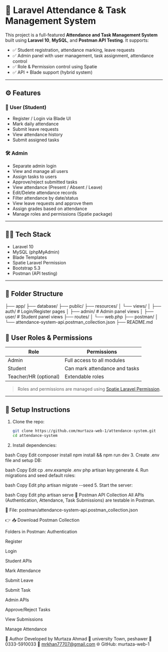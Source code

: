 # 📝 Laravel Attendance & Task Management System

This project is a full-featured **Attendance and Task Management System** built using **Laravel 10**, **MySQL**, and **Postman API Testing**. It supports:

- ✅ Student registration, attendance marking, leave requests
- ✅ Admin panel with user management, task assignment, attendance control
- ✅ Role & Permission control using Spatie
- ✅ API + Blade support (hybrid system)

---

## ⚙️ Features

### 👤 User (Student)

- Register / Login via Blade UI
- Mark daily attendance
- Submit leave requests
- View attendance history
- Submit assigned tasks

### 🛠️ Admin

- Separate admin login
- View and manage all users
- Assign tasks to users
- Approve/reject submitted tasks
- View attendance (Present / Absent / Leave)
- Edit/Delete attendance records
- Filter attendance by date/status
- View leave requests and approve them
- Assign grades based on attendance
- Manage roles and permissions (Spatie package)

---

## 🧑‍💻 Tech Stack

- Laravel 10
- MySQL (phpMyAdmin)
- Blade Templates
- Spatie Laravel Permission
- Bootstrap 5.3
- Postman (API testing)

---

## 📁 Folder Structure

├── app/
├── database/
├── public/
├── resources/
│ └── views/
│ ├── auth/ # Login/Register pages
│ ├── admin/ # Admin panel views
│ ├── user/ # Student panel views
├── routes/
│ └── web.php
├── postman/
│ └── attendance-system-api.postman_collection.json
├── README.md


## 🔑 User Roles & Permissions

| Role     | Permissions                      |
|----------|----------------------------------|
| Admin    | Full access to all modules       |
| Student  | Can mark attendance and tasks    |
| Teacher/HR (optional) | Extendable roles    |

> Roles and permissions are managed using [Spatie Laravel Permission](https://spatie.be/docs/laravel-permission).

---

## 🚀 Setup Instructions

1. Clone the repo:
   ```bash
   git clone https://github.com/murtaza-web-1/attendance-system.git
   cd attendance-system
2. Install dependencies:

bash
Copy
Edit
composer install
npm install && npm run dev
3. Create .env file and setup DB:

bash
Copy
Edit
cp .env.example .env
php artisan key:generate
4. Run migrations and seed default roles:

bash
Copy
Edit
php artisan migrate --seed
5. Start the server:

bash
Copy
Edit
php artisan serve
🧪 Postman API Collection
All APIs (Authentication, Attendance, Task Submissions) are testable in Postman.

📂 File: postman/attendance-system-api.postman_collection.json

👉 📥 Download Postman Collection

Folders in Postman:
Authentication

Register

Login

Student APIs

Mark Attendance

Submit Leave

Submit Task

Admin APIs

Approve/Reject Tasks

View Submissions

Manage Attendance


🙋 Author
Developed by Murtaza Ahmad
📍 university Town, peshawer
📱 0333-5910033
📧 mrkhan77707@gmail.com
🌐 GitHub: murtaza-web-1